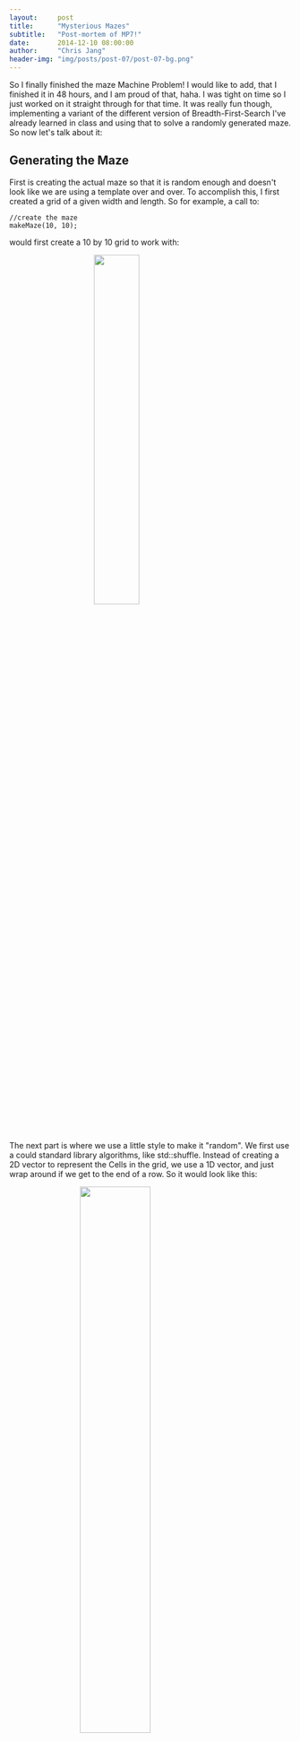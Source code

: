 ```yaml
---
layout:     post
title:      "Mysterious Mazes"
subtitle:   "Post-mortem of MP7!"
date:       2014-12-10 08:00:00
author:     "Chris Jang"
header-img: "img/posts/post-07/post-07-bg.png"
---
```


<p>So I finally finished the maze Machine Problem! I would like to add, that I finished it in 48 hours, and I am proud of that, haha. I was tight on time so I just worked on it straight through for that time. It was really fun though, implementing a variant of the different version of Breadth-First-Search I've already learned in class and using that to solve a randomly generated maze. So now let's talk about it:</p>

<h2>Generating the Maze</h2>

<p>First is creating the actual maze so that it is random enough and doesn't look like we are using a template over and over. To accomplish this, I first created a grid of a given width and length. So for example, a call to:</p>

    //create the maze
    makeMaze(10, 10);
    
<p>would first create a 10 by 10 grid to work with: </p>

<img src="{{ site.baseurl }}/img/posts/post-07/grid.png" align="center" style="float: center; width: 40%; margin-left: 30%; margin-bottom: 0.5em;">

<p>The next part is where we use a little style to make it "random". We first use a could standard library algorithms, like std::shuffle. Instead of creating a 2D vector to represent the Cells in the grid, we use a 1D vector, and just wrap around if we get to the end of a row. So it would look like this: </p>

<img src="{{ site.baseurl }}/img/posts/post-07/1dvector.png" align="center" style="float: center; width: 50%; margin-left: 25%; margin-bottom: 0.5em;">

<p>So next, we shuffle that 1 dimensional vector so the positions get randomized, like:</p>

    //not shuffled:
    <0, 1, 2, 3, 4, 5, 6, 7, 8, 9, 10>
    //shuffled:
    <6, 8, 1, 3, 5, 4, 10, 9, 2, 7, 0>
    
<p>Next, we iterate through those Cells, and then for each one we remove its right wall if we can, and then its bottom wall if we can. By "if we can", I mean if it doesn't create a cycle in the maze and that it isn't up against the bottom or right walls of the maze. By preventing cycles, we also prevent there being more than one way to get from one cell to another. Every time that we *do* remove a wall, we perform a setunion on those two elements in our DisjointSets data structure that represents each Cell in the maze. By using this data structure, we can find paths from one cell to another as well. </p>

<p>After removing all walls that we can without creating cycles, we might get something like the mazes below: </p>

<img src="{{ site.baseurl }}/img/posts/post-07/unsolved1.png" style="float: left; width: 30%; margin-left: 2%; margin-right: 3%; margin-bottom: 0.5em;">
<img src="{{ site.baseurl }}/img/posts/post-07/unsolved2.png" style="float: left; width: 30%; margin-right: 3%; margin-bottom: 0.5em;">
<img src="{{ site.baseurl }}/img/posts/post-07/unsolved3.png" style="float: left; width: 30%; margin-right: 0%; margin-bottom: 0.5em;">

<p style="clear: both;"></p>

<p>You might have noticed that the mazes have entraces at the top left corner, but no exit. This is intentional. We will create an exit as part of the solving algorithm. Of course we could make this vary, but we look for the longest path possible to place the exit.</p>

<h2>Solving the Maze</h2>

<p>Now we move on to solving the actual maze. I mentioned before that we create the exit after we find the longest possible path from the center to a cell in the bottom row of the maze. To do this, we use a Breadth-First-Search on each cell. We start at the center, and then we check if we can travel to the right of it, AND if that cell hasn't already been visited. If so, we enqueue it onto a Queue, and move on to the cell below the current one. We then go to the left, above, etc. By doing this, we effectively and efficiently find the shortest path from the beginning Cell to every other Cell in the maze, in O(n) time, where n represents how many Cells are in the maze!</p>

<p>After performing the BFS, we can now iterate through each Cell in the bottom row of the maze, keeping track of its distance from the starting Cell and storing the maximum. Once we find the maximum, we create the exit in that Cell, and then work our way backwards to the starting Cell, while keeping track of the appropriate directions (right, down, left, up). We reverse that directions vector at the end and then we go through each one, drawing a red line to represent the solution path along the way. A couple solutions might look like the following: </p>

<img src="{{ site.baseurl }}/img/posts/post-07/solved1.png" style="float: left; width: 30%; margin-left: 2%; margin-right: 3%; margin-bottom: 0.5em;">
<img src="{{ site.baseurl }}/img/posts/post-07/solved2.png" style="float: left; width: 30%; margin-right: 3%; margin-bottom: 0.5em;">
<img src="{{ site.baseurl }}/img/posts/post-07/solved3.png" style="float: left; width: 30%; margin-right: 0%; margin-bottom: 0.5em;">

<h2>Conclusion</h2>

<p>So in conclusion, it was a really fun problem to solve in my class. We were given virtually complete freedom to implement the maze and its solver and it took me probably 1000+ lines to create. I have even been entertaining ideas of turning this into a game and possibly creating a web applet so you guys can play! The way it would work would be just to create different visualizations of each maze corridor, and keeping track of where you are in the maze. I'll let you guys know how that comes along, but until next time!</p>
